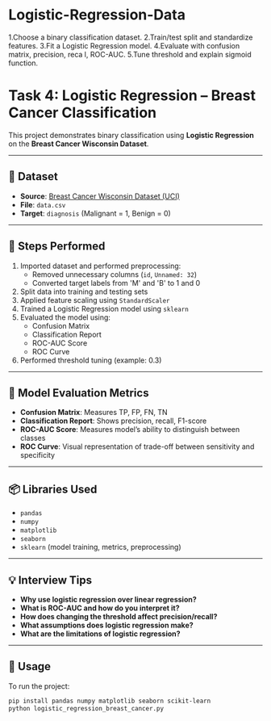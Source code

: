 # Logistic-Regression-Data
1.Choose a binary classification dataset.  2.Train/test split and standardize features.  3.Fit a Logistic Regression model.  4.Evaluate with confusion matrix, precision, reca l, ROC-AUC.  5.Tune threshold and explain sigmoid function.
# Task 4: Logistic Regression – Breast Cancer Classification

This project demonstrates binary classification using **Logistic Regression** on the **Breast Cancer Wisconsin Dataset**.

---

## 📁 Dataset

- **Source**: [Breast Cancer Wisconsin Dataset (UCI)](https://archive.ics.uci.edu/ml/datasets/breast+cancer+wisconsin+(diagnostic))
- **File**: `data.csv`
- **Target**: `diagnosis` (Malignant = 1, Benign = 0)

---

## 🔧 Steps Performed

1. Imported dataset and performed preprocessing:
   - Removed unnecessary columns (`id`, `Unnamed: 32`)
   - Converted target labels from 'M' and 'B' to 1 and 0
2. Split data into training and testing sets
3. Applied feature scaling using `StandardScaler`
4. Trained a Logistic Regression model using `sklearn`
5. Evaluated the model using:
   - Confusion Matrix
   - Classification Report
   - ROC-AUC Score
   - ROC Curve
6. Performed threshold tuning (example: 0.3)

---

## 🧪 Model Evaluation Metrics

- **Confusion Matrix**: Measures TP, FP, FN, TN
- **Classification Report**: Shows precision, recall, F1-score
- **ROC-AUC Score**: Measures model’s ability to distinguish between classes
- **ROC Curve**: Visual representation of trade-off between sensitivity and specificity

---

## 📦 Libraries Used

- `pandas`
- `numpy`
- `matplotlib`
- `seaborn`
- `sklearn` (model training, metrics, preprocessing)

---

## 💡 Interview Tips

- **Why use logistic regression over linear regression?**
- **What is ROC-AUC and how do you interpret it?**
- **How does changing the threshold affect precision/recall?**
- **What assumptions does logistic regression make?**
- **What are the limitations of logistic regression?**

---

## 🚀 Usage

To run the project:

```bash
pip install pandas numpy matplotlib seaborn scikit-learn
python logistic_regression_breast_cancer.py
